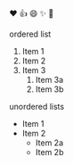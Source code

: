 :heart:
:+1:
:smile:
:sparkles:
:tada:

ordered list
1. Item 1
2. Item 2
3. Item 3
   1. Item 3a
   2. Item 3b
   
unordered lists
* Item 1
* Item 2
  * Item 2a
  * Item 2b
